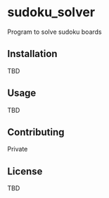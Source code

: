 # sudoku_solver
Program to solve sudoku boards

## Installation
TBD

## Usage
TBD

## Contributing
Private

## License
TBD
